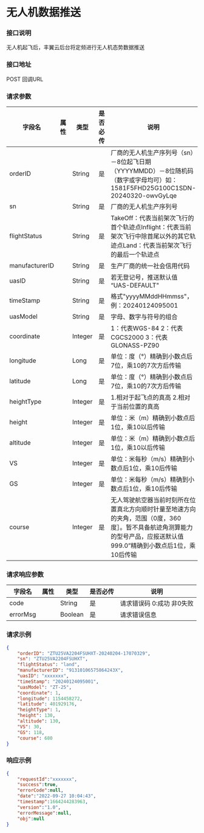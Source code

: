 # 无人机数据推送  


### 接口说明

无人机起飞后，丰翼云后台将定频进行无人机态势数据推送

### 接口地址

POST
回调URL

### 请求参数

| 字段名         | 属性 | 类型    | 是否必传 | 说明                                                                                                                                                                  |
| -------------- | ---- | ------- | -------- | --------------------------------------------------------------------------------------------------------------------------------------------------------------------- |
| orderID        |      | String  | 是       | 厂商的无人机生产序列号（sn）－8位起飞日期（YYYYMMDD）－8位随机码（数字或字母均可）如：1581F5FHD25G100C1SDN-20240320-owvGyLqe                                          |
| sn             |      | String  | 是       | 厂商的无人机生产序列号                                                                                                                                                |
| flightStatus   |      | String  | 是       | TakeOff：代表当前架次飞行的首个轨迹点Inflight：代表当前架次飞行中除首尾以外的其它轨迹点Land：代表当前架次飞行的最后一个轨迹点                                         |
| manufacturerID |      | String  | 是       | 生产厂商的统一社会信用代码                                                                                                                                            |
| uasID          |      | String  | 是       | 若无登记号，推送默认值 “UAS-DEFAULT"                                                                                                                                  |
| timeStamp      |      | String  | 是       | 格式"yyyyMMddHHmmss"，例：20240124095001                                                                                                                              |
| uasModel       |      | String  | 是       | 字母、数字与符号的组合                                                                                                                                                |
| coordinate     |      | Integer | 是       | 1：代表WGS-84 2：代表CGCS2000 3：代表GLONASS-PZ90                                                                                                                     |
| longitude      |      | Long    | 是       | 单位：度（°）精确到小数点后7位，乘10的7次方后传输                                                                                                                     |
| latitude       |      | Long    | 是       | 单位：度（°）精确到小数点后7位，乘10的7次方后传输                                                                                                                     |
| heightType     |      | Integer | 是       | 1.相对于起飞点的真高  2.相对于当前位置的真高                                                                                                                          |
| height         |      | Integer | 是       | 单位：米（m）精确到小数点后1位，乘10以后传输                                                                                                                          |
| altitude       |      | Integer | 是       | 单位：米（m）精确到小数点后1位，乘10以后传输                                                                                                                          |
| VS             |      | Integer | 是       | 单位：米每秒（m/s）精确到小数点后1位，乘10后传输                                                                                                                      |
| GS             |      | Integer | 是       | 单位：米每秒（m/s）精确到小数点后1位，乘10后传输                                                                                                                      |
| course         |      | Integer | 是       | 无人驾驶航空器当前时刻所在位置真北方向顺时针量至地速方向的夹角，范围（0度，360度］。暂不具备航迹角测算能力的型号产品，应报送默认值999.0”精确到小数点后1位，乘10后传输 |
	
### 请求响应参数

| 字段名   | 属性 | 类型    | 是否必传 | 说明                      |
| -------- | ---- | ------- | -------- | ------------------------- |
| code     |      | String  | 是       | 请求错误码 0:成功 非0失败 |
| errorMsg |      | Boolean | 是       | 请求错误信息              |


					

### 请求示例
```json
{
    "orderID": "ZTU25VA2204FSUHXT-20240204-17070329",
    "sn": "ZTU25VA2204FSUHXT",
    "flightStatus": "land",
    "manufacturerID": "91310106575864243X",
    "uasID": "xxxxxxx",
    "timeStamp": "20240124095001",
    "uasModel": "ZT-25",
    "coordinate": 1,
    "longitude": 1154458272,
    "latitude": 401929176,
    "heightType": 1,
    "height": 130,
    "altitude": 130,
    "VS": 30,
    "GS": 118,
    "course": 680
}
```

### 响应示例
   
```json
{
    "requestId":"xxxxxxx",
    "success":true,
    "errorCode":null,
    "date":"2022-09-27 10:04:43",
    "timestamp":1664244283963,
    "version":"1.0",
    "errorMessage":null,
    "obj":null      
}
```

